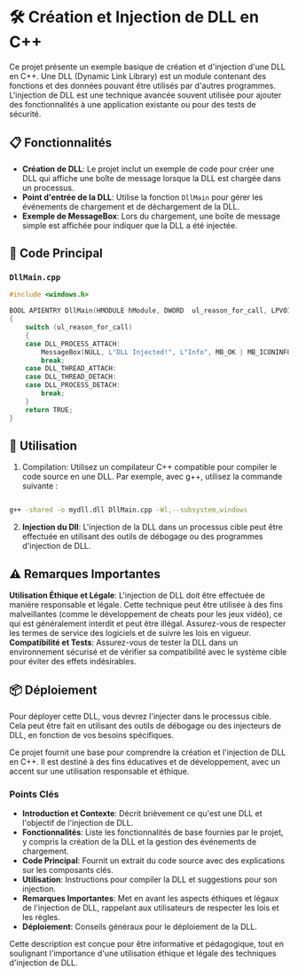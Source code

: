 # 🛠 Création et Injection de DLL en C++

Ce projet présente un exemple basique de création et d'injection d'une DLL en C++. Une DLL (Dynamic Link Library) est un module contenant des fonctions et des données pouvant être utilisés par d'autres programmes. L'injection de DLL est une technique avancée souvent utilisée pour ajouter des fonctionnalités à une application existante ou pour des tests de sécurité.

## 📋 Fonctionnalités

- **Création de DLL**: Le projet inclut un exemple de code pour créer une DLL qui affiche une boîte de message lorsque la DLL est chargée dans un processus.
- **Point d'entrée de la DLL**: Utilise la fonction `DllMain` pour gérer les événements de chargement et de déchargement de la DLL.
- **Exemple de MessageBox**: Lors du chargement, une boîte de message simple est affichée pour indiquer que la DLL a été injectée.

## 📜 Code Principal

### `DllMain.cpp`

```cpp
#include <windows.h>

BOOL APIENTRY DllMain(HMODULE hModule, DWORD  ul_reason_for_call, LPVOID lpReserved)
{
    switch (ul_reason_for_call)
    {
    case DLL_PROCESS_ATTACH:
        MessageBox(NULL, L"DLL Injected!", L"Info", MB_OK | MB_ICONINFORMATION);
        break;
    case DLL_THREAD_ATTACH:
    case DLL_THREAD_DETACH:
    case DLL_PROCESS_DETACH:
        break;
    }
    return TRUE;
}
```

## 🚀 Utilisation
1. Compilation: Utilisez un compilateur C++ compatible pour compiler le code source en une DLL. Par exemple, avec g++, utilisez la commande suivante :

```bash

g++ -shared -o mydll.dll DllMain.cpp -Wl,--subsystem,windows
```
2. **Injection du Dll**: L'injection de la DLL dans un processus cible peut être effectuée en utilisant des outils de débogage ou des programmes d'injection de DLL.

## ⚠️ Remarques Importantes
**Utilisation Éthique et Légale**: L'injection de DLL doit être effectuée de manière responsable et légale. Cette technique peut être utilisée à des fins malveillantes (comme le développement de cheats pour les jeux vidéo), ce qui est généralement interdit et peut être illégal. Assurez-vous de respecter les termes de service des logiciels et de suivre les lois en vigueur.
**Compatibilité et Tests**: Assurez-vous de tester la DLL dans un environnement sécurisé et de vérifier sa compatibilité avec le système cible pour éviter des effets indésirables.

## 📦 Déploiement
Pour déployer cette DLL, vous devrez l'injecter dans le processus cible. Cela peut être fait en utilisant des outils de débogage ou des injecteurs de DLL, en fonction de vos besoins spécifiques.

Ce projet fournit une base pour comprendre la création et l'injection de DLL en C++. Il est destiné à des fins éducatives et de développement, avec un accent sur une utilisation responsable et éthique.



### Points Clés

- **Introduction et Contexte**: Décrit brièvement ce qu'est une DLL et l'objectif de l'injection de DLL.
- **Fonctionnalités**: Liste les fonctionnalités de base fournies par le projet, y compris la création de la DLL et la gestion des événements de chargement.
- **Code Principal**: Fournit un extrait du code source avec des explications sur les composants clés.
- **Utilisation**: Instructions pour compiler la DLL et suggestions pour son injection.
- **Remarques Importantes**: Met en avant les aspects éthiques et légaux de l'injection de DLL, rappelant aux utilisateurs de respecter les lois et les règles.
- **Déploiement**: Conseils généraux pour le déploiement de la DLL.

Cette description est conçue pour être informative et pédagogique, tout en soulignant l'importance d'une utilisation éthique et légale des techniques d'injection de DLL.
